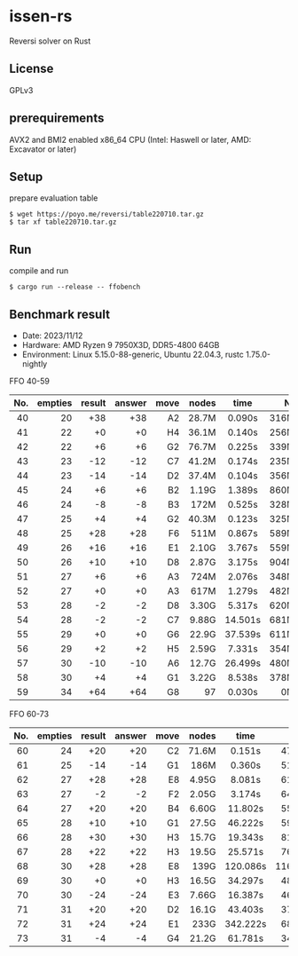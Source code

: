 # issen-rs

Reversi solver on Rust

## License

GPLv3

## prerequirements

AVX2 and BMI2 enabled x86\_64 CPU (Intel: Haswell or later, AMD: Excavator or later)

## Setup

prepare evaluation table

```Shell
$ wget https://poyo.me/reversi/table220710.tar.gz
$ tar xf table220710.tar.gz
```

## Run

compile and run

```Shell
$ cargo run --release -- ffobench
```

## Benchmark result

- Date: 2023/11/12
- Hardware: AMD Ryzen 9 7950X3D, DDR5-4800 64GB
- Environment: Linux 5.15.0-88-generic, Ubuntu 22.04.3, rustc 1.75.0-nightly

FFO 40-59

|No.|empties|result|answer|move|nodes|time|NPS|
|---:|---:|---:|---:|---:|---:|:--:|---:|
|40|20|+38|+38|A2|28.7M|   0.090s|316M/s|
|41|22| +0| +0|H4|36.1M|   0.140s|256M/s|
|42|22| +6| +6|G2|76.7M|   0.225s|339M/s|
|43|23|-12|-12|C7|41.2M|   0.174s|235M/s|
|44|23|-14|-14|D2|37.4M|   0.104s|356M/s|
|45|24| +6| +6|B2|1.19G|   1.389s|860M/s|
|46|24| -8| -8|B3| 172M|   0.525s|328M/s|
|47|25| +4| +4|G2|40.3M|   0.123s|325M/s|
|48|25|+28|+28|F6| 511M|   0.867s|589M/s|
|49|26|+16|+16|E1|2.10G|   3.767s|559M/s|
|50|26|+10|+10|D8|2.87G|   3.175s|904M/s|
|51|27| +6| +6|A3| 724M|   2.076s|348M/s|
|52|27| +0| +0|A3| 617M|   1.279s|482M/s|
|53|28| -2| -2|D8|3.30G|   5.317s|620M/s|
|54|28| -2| -2|C7|9.88G|  14.501s|681M/s|
|55|29| +0| +0|G6|22.9G|  37.539s|611M/s|
|56|29| +2| +2|H5|2.59G|   7.331s|354M/s|
|57|30|-10|-10|A6|12.7G|  26.499s|480M/s|
|58|30| +4| +4|G1|3.22G|   8.538s|378M/s|
|59|34|+64|+64|G8|   97|   0.030s|0M/s|

FFO 60-73

|No.|empties|result|answer|move|nodes|time|NPS|
|---:|---:|---:|---:|---:|---:|:--:|---:|
|60|24|+20|+20|C2|71.6M|   0.151s|471M/s|
|61|25|-14|-14|G1| 186M|   0.360s|517M/s|
|62|27|+28|+28|E8|4.95G|   8.081s|612M/s|
|63|27| -2| -2|F2|2.05G|   3.174s|645M/s|
|64|27|+20|+20|B4|6.60G|  11.802s|559M/s|
|65|28|+10|+10|G1|27.5G|  46.222s|596M/s|
|66|28|+30|+30|H3|15.7G|  19.343s|812M/s|
|67|28|+22|+22|H3|19.5G|  25.571s|765M/s|
|68|30|+28|+28|E8| 139G| 120.086s|1161M/s|
|69|30| +0| +0|H3|16.5G|  34.297s|481M/s|
|70|30|-24|-24|E3|7.66G|  16.387s|467M/s|
|71|31|+20|+20|D2|16.1G|  43.403s|372M/s|
|72|31|+24|+24|E1| 233G| 342.222s|683M/s|
|73|31| -4| -4|G4|21.2G|  61.781s|344M/s|
